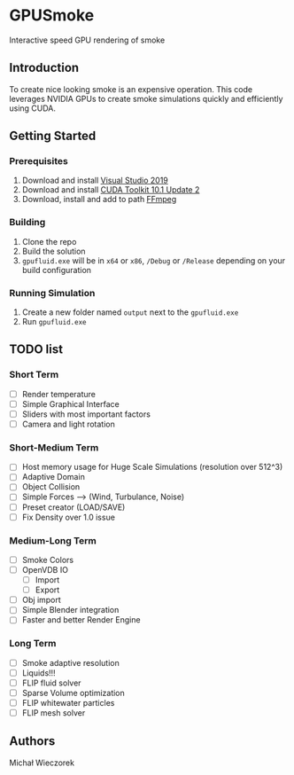 # GPUSmoke

Interactive speed GPU rendering of smoke

## Introduction

To create nice looking smoke is an expensive operation. 
This code leverages NVIDIA GPUs to create smoke simulations quickly and efficiently using CUDA.

## Getting Started

### Prerequisites

1. Download and install [Visual Studio 2019](https://visualstudio.microsoft.com/vs/)
2. Download and install [CUDA Toolkit 10.1 Update 2](https://developer.nvidia.com/cuda-10.1-download-archive-update2)
3. Download, install and add to path [FFmpeg](https://www.ffmpeg.org/download.html)

### Building

1. Clone the repo
2. Build the solution
3. `gpufluid.exe` will be in `x64` or `x86`, `/Debug` or `/Release` depending on your build configuration

### Running Simulation
1. Create a new folder named `output` next to the `gpufluid.exe`
2. Run `gpufluid.exe`

## TODO list
### Short Term
* [ ] Render temperature
* [ ] Simple Graphical Interface
* [ ] Sliders with most important factors
* [ ] Camera and light rotation

### Short-Medium Term
* [ ] Host memory usage for Huge Scale Simulations (resolution over 512^3)
* [ ] Adaptive Domain
* [ ] Object Collision
* [ ] Simple Forces --> (Wind, Turbulance, Noise)
* [ ] Preset creator (LOAD/SAVE)
* [ ] Fix Density over 1.0 issue

### Medium-Long Term
* [ ] Smoke Colors
* [ ] OpenVDB IO
    * [ ] Import
    * [ ] Export
* [ ] Obj import
* [ ] Simple Blender integration
* [ ] Faster and better Render Engine

### Long Term
* [ ] Smoke adaptive resolution
* [ ] Liquids!!!
* [ ] FLIP fluid solver
* [ ] Sparse Volume optimization
* [ ] FLIP whitewater particles
* [ ] FLIP mesh solver

## Authors

Michał Wieczorek
